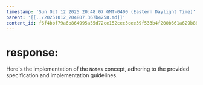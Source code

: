 ```yaml
---
timestamp: 'Sun Oct 12 2025 20:48:07 GMT-0400 (Eastern Daylight Time)'
parent: '[[../20251012_204807.367b4258.md]]'
content_id: f6f4bbf79a6b864995a55d72ce152cec3cee39f533b4f200b661a629b880db2d
---
```


# response:

Here's the implementation of the `Notes` concept, adhering to the provided specification and implementation guidelines.
